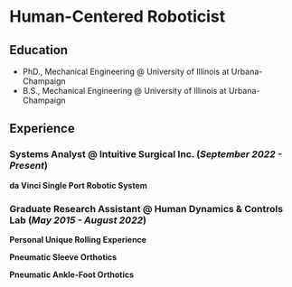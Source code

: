 # Human-Centered Roboticist

## Education
- PhD., Mechanical Engineering @ University of Illinois at Urbana-Champaign
- B.S., Mechanical Engineering @ University of Illinois at Urbana-Champaign 


## Experience

### Systems Analyst @ Intuitive Surgical Inc. (_September 2022 - Present_)

**da Vinci Single Port Robotic System**


### Graduate Research Assistant @ Human Dynamics & Controls Lab (_May 2015 - August 2022_)

**Personal Unique Rolling Experience**

**Pneumatic Sleeve Orthotics**

**Pneumatic Ankle-Foot Orthotics**

